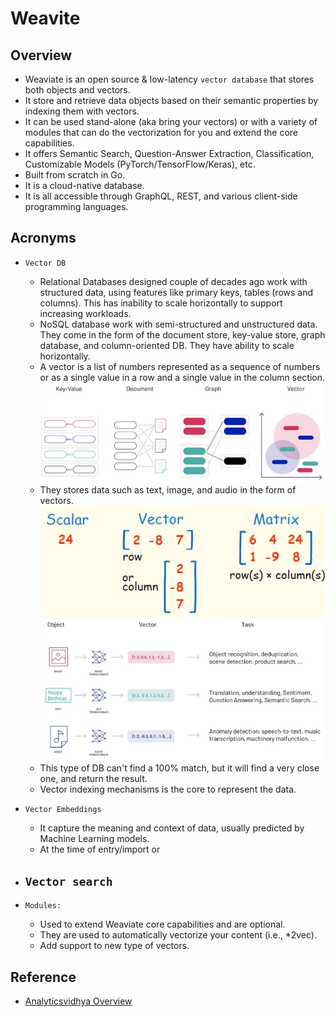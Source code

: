 # Weavite

## Overview
- Weaviate is an open source & low-latency `vector database` that stores both objects and vectors.
- It store and retrieve data objects based on their semantic properties by indexing them with vectors.
- It can be used stand-alone (aka bring your vectors) or with a variety of modules that can do the vectorization for you and extend the core capabilities.
- It offers Semantic Search, Question-Answer Extraction, Classification, Customizable Models (PyTorch/TensorFlow/Keras), etc.
- Built from scratch in Go.
- It is a cloud-native database.
- It is all accessible through GraphQL, REST, and various client-side programming languages.

## Acronyms
- `Vector DB`
  - Relational Databases designed couple of decades ago work with structured data, using features like primary keys, tables (rows and columns). This has inability to scale horizontally to support increasing workloads.
  - NoSQL database work with semi-structured and unstructured data. They come in the form of the document store, key-value store, graph database, and column-oriented DB. They have ability to scale horizontally.
  - A vector is a list of numbers represented as a sequence of numbers or as a single value in a row and a single value in the column section.
  ![](../../01-images/DBEvolution.jpg)
  - They stores data such as text, image, and audio in the form of vectors.
  ![](../../01-images/LinearAlgebra.png)
  ![](../../01-images/VectorDB_Storage.png)
  - This type of DB can't find a 100% match, but it will find a very close one, and return the result.
  - Vector indexing mechanisms is the core to represent the data.

- `Vector Embeddings` 
   - It capture the meaning and context of data, usually predicted by Machine Learning models.
   - At the time of entry/import or 

- `Vector search`
  - 

- `Modules:`
  - Used to extend Weaviate core capabilities and are optional.
  - They are used to automatically vectorize your content (i.e., *2vec).
  - Add support to new type of vectors.

## Reference
- [Analyticsvidhya Overview](https://www.analyticsvidhya.com/blog/2022/02/weaviate-towards-the-new-era-of-vector-search-engines/)